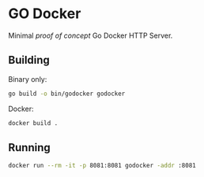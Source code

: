 # GO Docker

Minimal _proof of concept_ Go Docker HTTP Server.

## Building

Binary only:

```sh
go build -o bin/godocker godocker

```

Docker:

```sh
docker build .
```

## Running

```sh
docker run --rm -it -p 8081:8081 godocker -addr :8081
```
